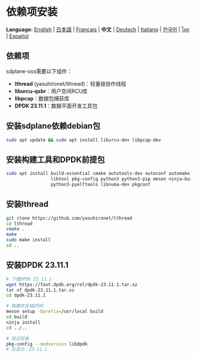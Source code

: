 # 依赖项安装

**Language:** [English](../en/install-dependencies.md) | [日本語](../ja/install-dependencies.md) | [Français](../fr/install-dependencies.md) | **中文** | [Deutsch](../de/install-dependencies.md) | [Italiano](../it/install-dependencies.md) | [한국어](../ko/install-dependencies.md) | [ไทย](../th/install-dependencies.md) | [Español](../es/install-dependencies.md)

## 依赖项

sdplane-oss需要以下组件：
- **lthread** (yasuhironet/lthread)：轻量级协作线程
- **liburcu-qsbr**：用户空间RCU库
- **libpcap**：数据包捕获库
- **DPDK 23.11.1**：数据平面开发工具包

## 安装sdplane依赖debian包

```bash
sudo apt update && sudo apt install liburcu-dev libpcap-dev
```

## 安装构建工具和DPDK前提包

```bash
sudo apt install build-essential cmake autotools-dev autoconf automake \
                 libtool pkg-config python3 python3-pip meson ninja-build \
                 python3-pyelftools libnuma-dev pkgconf
```

## 安装lthread

```bash
git clone https://github.com/yasuhironet/lthread
cd lthread
cmake .
make
sudo make install
cd ..
```

## 安装DPDK 23.11.1

```bash
# 下载DPDK 23.11.1
wget https://fast.dpdk.org/rel/dpdk-23.11.1.tar.xz
tar xf dpdk-23.11.1.tar.xz
cd dpdk-23.11.1

# 构建并安装DPDK
meson setup -Dprefix=/usr/local build
cd build
ninja install
cd ../..

# 验证安装
pkg-config --modversion libdpdk
# 应显示：23.11.1
```